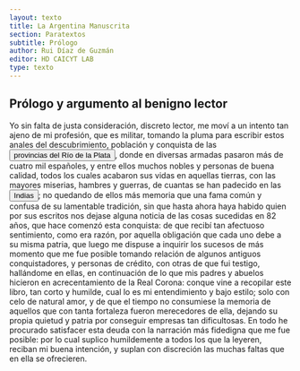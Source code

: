 ```yaml
---
layout: texto
title: La Argentina Manuscrita
section: Paratextos
subtitle: Prólogo
author: Rui Díaz de Guzmán
editor: HD CAICYT LAB
type: texto
---
```


## Prólogo y argumento al benigno lector

Yo sin falta de justa consideración, discreto lector, me moví a un intento tan ajeno de mi profesión, que es militar, tomando la pluma para escribir estos anales del descubrimiento, población y conquista de las <a href="https://recogito.pelagios.org/document/wzqxhk0h3vpikm/part/1/edit#75dfdb41-ba7f-461e-802d-5284b740a49d" target="_blank"><button class="balloon" data-balloon-pos="up" data-balloon-length="large" data-balloon="Refiere a la Provincia del Río de la Plata, un espacio creado a partir de las capitulaciones que firmó el primer adelantado Pedro de Mendoza con Carlos I en 1534.La misma limitaba al norte con los territorios otorgados a Diego de Almagro, ocupando una franja que se extendería entre el Mar del Sur y el Mar Océano Austral. La exploración y ocupación efectiva del terreno delimitarían el espacio de la provincia del Río de la Plata al sector atlántico y específicamente, al eje fluvial Paraná-Plata.">provincias del Río de la Plata</button></a>, donde en diversas armadas pasaron más de cuatro mil españoles, y entre ellos muchos nobles y personas de buena calidad, todos los cuales acabaron sus vidas en aquellas tierras, con las mayores miserias, hambres y guerras, de cuantas se han padecido en las <button class="balloon" data-balloon-pos="up" data-balloon-length="large" data-balloon="Las Indias Occidentales, una forma muy extendida de denominar a América en todo el período colonial.">Indias</button>; no quedando de ellos más memoria que una fama común y confusa de su lamentable tradición, sin que hasta ahora haya habido quien por sus escritos nos dejase alguna noticia de las cosas sucedidas en 82 años, que hace comenzó esta conquista: de que recibí tan afectuoso sentimiento, como era razón, por aquella obligación que cada uno debe a su misma patria, que luego me dispuse a inquirir los sucesos de más momento que me fue posible tomando relación de algunos antiguos conquistadores, y personas de crédito, con otras de que fui testigo, hallándome en ellas, en continuación de lo que mis padres y abuelos hicieron en acrecentamiento de la Real Corona: conque vine a recopilar este libro, tan corto y humilde, cual lo es mi entendimiento y bajo estilo; solo con celo de natural amor, y de que el tiempo no consumiese la memoria de aquellos que con tanta fortaleza fueron merecedores de ella, dejando su propia quietud y patria por conseguir empresas tan dificultosas. En todo he procurado satisfacer esta deuda con la narración más fidedigna que me fue posible: por lo cual suplico humildemente a todos los que la leyeren, reciban mi buena intención, y suplan con discreción las muchas faltas que en ella se ofrecieren.
